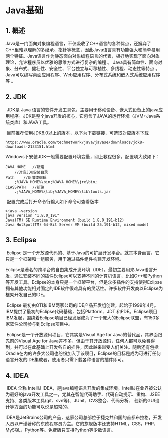 # Java基础

## 1. 概述

​		Java是一门面向对象编程语言，不仅吸收了C++语言的各种优点，还摒弃了C++里难以理解的多继承、指针等概念，因此Java语言具有功能强大和简单易用两个特征。Java语言作为静态面向对象编程语言的代表，极好地实现了面向对象理论，允许程序员以优雅的思维方式进行复杂的编程  。
​		Java具有简单性、面向对象、分布式、健壮性、安全性、平台独立与可移植性、多线程、动态性等特点 。Java可以编写桌面应用程序、Web应用程序、分布式系统和嵌入式系统应用程序等 。

## 2. JDK

​		JDK是 Java 语言的软件开发工具包，主要用于移动设备、嵌入式设备上的java应用程序。JDK是整个java开发的核心，它包含了JAVA的运行环境（JVM+Java系统类库）和JAVA工具。

​		目前推荐使用JDK8.0以上的版本，以下为下载链接，可选取对应版本下载

```
https://www.oracle.com/technetwork/java/javase/downloads/jdk8-downloads-2133151.html
```

​		Windows下安装JDK一般需要配置环境变量，网上教程很多，配置项大致如下：

```
JAVA_HOME	//新建
	//对应JDK安装目录
Path	//新增或编辑
	;%JAVA_HOME%\bin;%JAVA_HOME%\jre\bin; 
CLASSPATH	//新建
	.;%JAVA_HOME%\lib;%JAVA_HOME%\lib\tools.jar
```

​		配置完成后打开命令行输入如下命令可查看版本

```
>java -version
java version "1.8.0_191"
Java(TM) SE Runtime Environment (build 1.8.0_191-b12)
Java HotSpot(TM) 64-Bit Server VM (build 25.191-b12, mixed mode)
```

## 3. Eclipse

​		Eclipse 是一个开放源代码的、基于Java的可扩展开发平台。就其本身而言，它只是一个框架和一组服务，用于通过插件组件构建开发环境。

​		Eclipse是著名的跨平台的自由集成开发环境（IDE）。最初主要用来Java语言开发，通过安装不同的插件Eclipse可以支持不同的计算机语言，比如C++和Python等开发工具。Eclipse的本身只是一个框架平台，但是众多插件的支持使得Eclipse拥有其他功能相对固定的IDE软件很难具有的灵活性。许多软件开发商以Eclipse为框架开发自己的IDE。

​		Eclipse 最初由OTI和IBM两家公司的IDE产品开发组创建，起始于1999年4月。IBM提供了最初的Eclipse代码基础，包括Platform、JDT 和PDE。Eclipse项目IBM发起，围绕着Eclipse项目已经发展成为了一个庞大的Eclipse联盟，有150多家软件公司参与到Eclipse项目中。

​		Eclipse是一个开放源码项目，它其实是Visual Age for Java的替代品，其界面跟先前的Visual Age for Java差不多，但由于其开放源码，任何人都可以免费得到，并可以在此基础上开发各自的插件，因此越来越受人们关注。随后还有包括Oracle在内的许多大公司也纷纷加入了该项目，Eclipse的目标是成为可进行任何语言开发的IDE集成者，使用者只需下载各种语言的插件即可。

## 4. IDEA

​		IDEA 全称 IntelliJ IDEA，是java编程语言开发的集成环境。IntelliJ在业界被公认为最好的java开发工具之一，尤其在智能代码助手、代码自动提示、重构、J2EE支持、各类版本工具(git、svn等)、JUnit、CVS整合、代码分析、 创新的GUI设计等方面的功能可以说是超常的。

​		IDEA是JetBrains公司的产品，这家公司总部位于捷克共和国的首都布拉格，开发人员以严谨著称的东欧程序员为主。它的旗舰版本还支持HTML，CSS，PHP，MySQL，Python等。免费版只支持Python等少数语言。